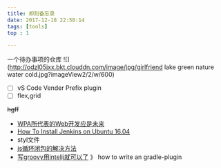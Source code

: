 ```yaml
---
title: 即刻备忘录
date: 2017-12-18 22:58:14
tags: [tools]
top : 1

---
```


一个待办事项的仓库
![](http://odzl05jxx.bkt.clouddn.com/image/jpg/girlfriend lake green nature water cold.jpg?imageView2/2/w/600)
<!--more-->


- [ ] vS Code Vender Prefix plugin
- [ ] flex,grid

<del>hgff</del>


- [WPA所代表的Web开发应是未来](https://huangxuan.me/2017/02/09/nextgen-web-pwa/)
- [How To Install Jenkins on Ubuntu 16.04](https://www.digitalocean.com/community/tutorials/how-to-install-jenkins-on-ubuntu-16-04)
- styl文件
- [js循环闭包的解决方法](https://segmentfault.com/a/1190000003818163)
- [写groovy用intelij就可以了](https://www.jetbrains.com/help/idea/getting-started-with-groovy.html) 》 how to write an gradle-plugin 
